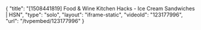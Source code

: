 {
    "title": "[1508441819] Food & Wine Kitchen Hacks - Ice Cream Sandwiches | HSN",
    "type": "solo",
    "layout": "iframe-static",
    "videoId": "123177996",
    "url": "\/tvpembed\/123177996"
}